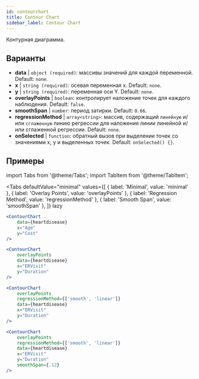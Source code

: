 ```yaml
---
id: contourchart
title: Contour Chart
sidebar_label: Contour Chart
---
```


Контурная диаграмма.

## Варианты

* __data__ | `object (required)`: массивы значений для каждой переменной. Default: `none`.
* __x__ | `string (required)`: осевая переменная x. Default: `none`.
* __y__ | `string (required)`: переменная оси Y. Default: `none`.
* __overlayPoints__ | `boolean`: контролирует наложение точек для каждого наблюдения. Default: `false`.
* __smoothSpan__ | `number`: период затирки. Default: `0.66`.
* __regressionMethod__ | `array<string>`: массив, содержащий `линейную` и/или `сглаженную` линию регрессии для наложения линии линейной и/или сглаженной регрессии. Default: `none`.
* __onSelected__ | `function`: обратный вызов при выделении точек со значениями x, y и выделенных точек. Default: `onSelected() {}`.


## Примеры

import Tabs from '@theme/Tabs';
import TabItem from '@theme/TabItem';

<Tabs
    defaultValue="minimal"
    values={[
        { label: 'Minimal', value: 'minimal' },
        { label: 'Overlay Points', value: 'overlayPoints' },
        { label: 'Regression Method', value: 'regressionMethod' },
        { label: 'Smooth Span', value: 'smoothSpan' },
    ]}
    lazy
>

<TabItem value="minimal">

```jsx live
<ContourChart 
    data={heartdisease} 
    x="Age"
    y="Cost"
/>
```

</TabItem>

<TabItem value="overlayPoints">

```jsx live
<ContourChart 
    overlayPoints 
    data={heartdisease} 
    x="ERVisit"
    y="Duration"
/>
```

</TabItem>

<TabItem value="regressionMethod">

```jsx live
<ContourChart 
    overlayPoints 
    regressionMethod={['smooth', 'linear']}
    data={heartdisease} 
    x="ERVisit"
    y="Duration"
/>
```

</TabItem>

<TabItem value="smoothSpan">

```jsx live
<ContourChart 
    overlayPoints 
    regressionMethod={['smooth', 'linear']}
    data={heartdisease} 
    x="ERVisit"
    y="Duration"
    smoothSpan={.12}
/>
```

</TabItem>

</Tabs>
